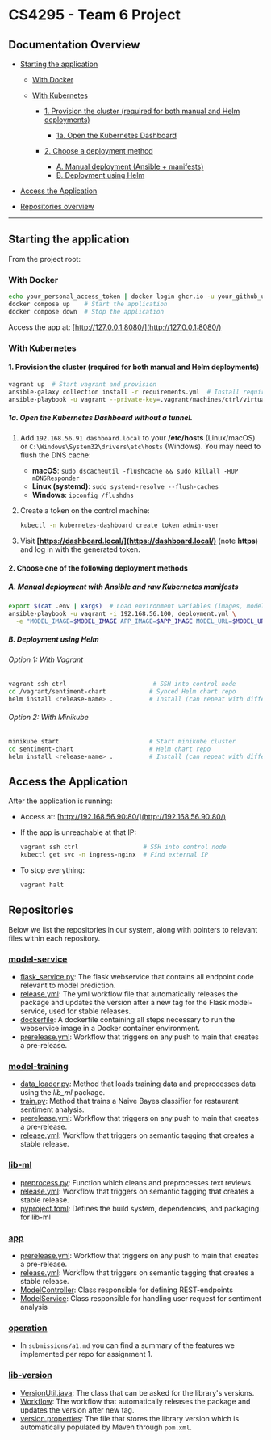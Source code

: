 # CS4295 - Team 6 Project

## Documentation Overview

* [Starting the application](#starting-the-application)

  * [With Docker](#with-docker)
    
  * [With Kubernetes](#with-kubernetes)
    * [1. Provision the cluster (required for both manual and Helm deployments)](#1-provision-the-cluster-required-for-both-manual-and-helm-deployments)
      * [1a. Open the Kubernetes Dashboard](#1a-open-the-kubernetes-dashboard-without-a-tunnel)
      
    * [2. Choose a deployment method](#2-choose-one-of-the-following-deployment-methods)
      * [A. Manual deployment (Ansible + manifests)](#a-manual-deployment-with-ansible-and-raw-kubernetes-manifests)
      * [B. Deployment using Helm](#b-deployment-using-helm)
        
* [Access the Application](#access-the-application)
  
* [Repositories overview](#repositories)

---

## Starting the application

From the project root:

### With Docker

```bash
echo your_personal_access_token | docker login ghcr.io -u your_github_username --password-stdin  # Login
docker compose up    # Start the application
docker compose down  # Stop the application
```

Access the app at: [http://127.0.0.1:8080/](http://127.0.0.1:8080/)

### With Kubernetes

#### 1. Provision the cluster (required for both manual and Helm deployments)

```bash
vagrant up  # Start vagrant and provision
ansible-galaxy collection install -r requirements.yml  # Install required Ansible collections
ansible-playbook -u vagrant --private-key=.vagrant/machines/ctrl/virtualbox/private_key -i 192.168.56.100, finalization.yml  # Run final provisioning steps
```

##### 1a. Open the Kubernetes Dashboard without a tunnel.

1. Add `192.168.56.91 dashboard.local` to your **/etc/hosts** (Linux/macOS) or
   `C:\Windows\System32\drivers\etc\hosts` (Windows). You may need to flush the DNS cache:

   * **macOS**: `sudo dscacheutil -flushcache && sudo killall -HUP mDNSResponder`
   * **Linux (systemd)**: `sudo systemd-resolve --flush-caches`
   * **Windows**: `ipconfig /flushdns`
2. Create a token on the control machine:

   ```bash
   kubectl -n kubernetes-dashboard create token admin-user
   ```
3. Visit **[https://dashboard.local/](https://dashboard.local/)** (note **https**) and log in with the generated token.

#### 2. Choose one of the following deployment methods

##### A. Manual deployment with Ansible and raw Kubernetes manifests

```bash
export $(cat .env | xargs)  # Load environment variables (images, model URL)
ansible-playbook -u vagrant -i 192.168.56.100, deployment.yml \
  -e "MODEL_IMAGE=$MODEL_IMAGE APP_IMAGE=$APP_IMAGE MODEL_URL=$MODEL_URL"  # Apply manifests
```

##### B. Deployment using Helm

###### Option 1: With Vagrant

```bash
vagrant ssh ctrl                        # SSH into control node
cd /vagrant/sentiment-chart            # Synced Helm chart repo
helm install <release-name> .          # Install (can repeat with different names)
```

###### Option 2: With Minikube

```bash
minikube start                         # Start minikube cluster
cd sentiment-chart                     # Helm chart repo
helm install <release-name> .          # Install (can repeat with different names)
```

## Access the Application

After the application is running:

* Access at: [http://192.168.56.90:80/](http://192.168.56.90:80/)
* If the app is unreachable at that IP:

  ```bash
  vagrant ssh ctrl                  # SSH into control node
  kubectl get svc -n ingress-nginx  # Find external IP
  ```
* To stop everything:

  ```bash
  vagrant halt
  ```
  
## Repositories
Below we list the repositories in our system, along with pointers to relevant files within each repository.

### [model-service](https://github.com/remla25-team6/model-service)
- [flask_service.py](https://github.com/remla25-team6/model-service/blob/main/src/main/flask_service.py):  The flask webservice that contains all endpoint code relevant to model prediction.
- [release.yml](https://github.com/remla25-team6/model-service/blob/main/.github/workflows/release.yml): The yml workflow file that automatically releases the package and updates the version after a new tag for the Flask model-service, used for stable releases.
- [dockerfile](https://github.com/remla25-team6/model-service/blob/main/dockerfile): A dockerfile containing all steps necessary to run the webservice image in a Docker container environment.
- [prerelease.yml](https://github.com/remla25-team6/model-service/blob/main/.github/workflows/prerelease.yml): Workflow that triggers on any push to main that creates a pre-release.


### [model-training](https://github.com/remla25-team6/model-training)
- [data_loader.py](https://github.com/remla25-team6/model-training/blob/main/src/restaurant_sentiment/data_loader.py): Method that loads training data and preprocesses data using the *lib_ml* package.
- [train.py](https://github.com/remla25-team6/model-training/blob/main/src/restaurant_sentiment/train.py): Method that trains a Naive Bayes classifier for restaurant sentiment analysis.
- [prerelease.yml](https://github.com/remla25-team6/model-training/blob/main/.github/workflows/prerelease.yml): Workflow that triggers on any push to main that creates a pre-release.
- [release.yml](https://github.com/remla25-team6/model-training/blob/main/.github/workflows/release.yml): Workflow that triggers on semantic tagging that creates a stable release.

### [lib-ml](https://github.com/remla25-team6/lib-ml)
- [preprocess.py](https://github.com/remla25-team6/lib-ml/blob/main/src/lib_ml/preprocess.py): Function which cleans and preprocesses text reviews.
- [release.yml](https://github.com/remla25-team6/lib-ml/blob/main/.github/workflows/release.yml): Workflow that triggers on semantic tagging that creates a stable release.
- [pyproject.toml](https://github.com/remla25-team6/lib-ml/blob/main/pyproject.toml): Defines the build system, dependencies, and packaging for lib-ml

### [app](https://github.com/remla25-team6/app)
- [prerelease.yml](https://github.com/remla25-team6/app/blob/main/.github/workflows/prerelease.yml): Workflow that triggers on any push to main that creates a pre-release.
- [release.yml](https://github.com/remla25-team6/app/blob/main/.github/workflows/release.yml): Workflow that triggers on semantic tagging that creates a stable release.
- [ModelController](https://github.com/remla25-team6/app/blob/main/src/main/java/com/remla6/app/controller/ModelController.java): Class responsible for defining REST-endpoints
- [ModelService](https://github.com/remla25-team6/app/blob/main/src/main/java/com/remla6/app/service/ModelService.java): Class responsible for handling user request for sentiment analysis

### [operation](https://github.com/remla25-team6/operation)
- In `submissions/a1.md` you can find a summary of the features we implemented per repo for assignment 1.

### [lib-version](https://github.com/remla25-team6/lib-version)
- [VersionUtil.java](https://github.com/remla25-team6/lib-version/blob/main/src/main/java/org/remla25team6/libversion/VersionUtil.java): The class that can be asked for the library's versions.
- [Workflow](https://github.com/remla25-team6/lib-version/blob/main/.github/workflows/release.yml): The workflow that automatically releases the package and updates the version after new tag.
- [version.properties](https://github.com/remla25-team6/lib-version/blob/main/src/main/resources/version.properties): The file that stores the library version which is automatically populated by Maven through `pom.xml`.
